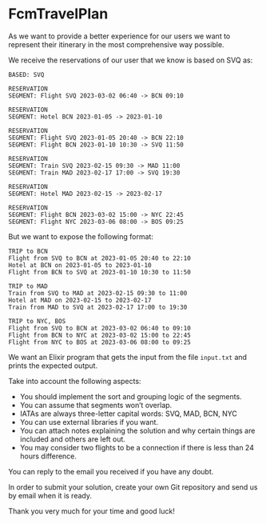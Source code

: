 # FcmTravelPlan


As we want to provide a better experience for our users we want to represent their itinerary in the most comprehensive way possible.

We receive the reservations of our user that we know is based on SVQ as:

```
BASED: SVQ

RESERVATION
SEGMENT: Flight SVQ 2023-03-02 06:40 -> BCN 09:10

RESERVATION
SEGMENT: Hotel BCN 2023-01-05 -> 2023-01-10

RESERVATION
SEGMENT: Flight SVQ 2023-01-05 20:40 -> BCN 22:10
SEGMENT: Flight BCN 2023-01-10 10:30 -> SVQ 11:50

RESERVATION
SEGMENT: Train SVQ 2023-02-15 09:30 -> MAD 11:00
SEGMENT: Train MAD 2023-02-17 17:00 -> SVQ 19:30

RESERVATION
SEGMENT: Hotel MAD 2023-02-15 -> 2023-02-17

RESERVATION
SEGMENT: Flight BCN 2023-03-02 15:00 -> NYC 22:45
SEGMENT: Flight NYC 2023-03-06 08:00 -> BOS 09:25
```

But we want to expose the following format:

```
TRIP to BCN
Flight from SVQ to BCN at 2023-01-05 20:40 to 22:10
Hotel at BCN on 2023-01-05 to 2023-01-10
Flight from BCN to SVQ at 2023-01-10 10:30 to 11:50

TRIP to MAD
Train from SVQ to MAD at 2023-02-15 09:30 to 11:00
Hotel at MAD on 2023-02-15 to 2023-02-17
Train from MAD to SVQ at 2023-02-17 17:00 to 19:30

TRIP to NYC, BOS
Flight from SVQ to BCN at 2023-03-02 06:40 to 09:10
Flight from BCN to NYC at 2023-03-02 15:00 to 22:45
Flight from NYC to BOS at 2023-03-06 08:00 to 09:25
```

We want an Elixir program that gets the input from the file `input.txt` and prints the expected output.

Take into account the following aspects:

- You should implement the sort and grouping logic of the segments.
- You can assume that segments won’t overlap.
- IATAs are always three-letter capital words: SVQ, MAD, BCN, NYC
- You can use external libraries if you want.
- You can attach notes explaining the solution and why certain things are included and others are left out.
- You may consider two flights to be a connection if there is less than 24 hours difference.

You can reply to the email you received if you have any doubt.

In order to submit your solution, create your own Git repository and send us by email when it is ready.

Thank you very much for your time and good luck!